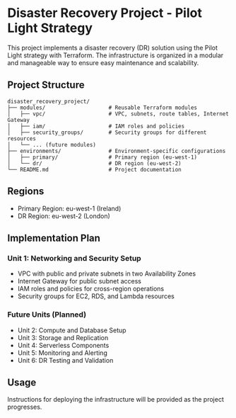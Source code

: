 # Disaster Recovery Project - Pilot Light Strategy

This project implements a disaster recovery (DR) solution using the Pilot Light strategy with Terraform. The infrastructure is organized in a modular and manageable way to ensure easy maintenance and scalability.

## Project Structure

```
disaster_recovery_project/
├── modules/                    # Reusable Terraform modules
│   ├── vpc/                    # VPC, subnets, route tables, Internet Gateway
│   ├── iam/                    # IAM roles and policies
│   ├── security_groups/        # Security groups for different resources
│   └── ... (future modules)
├── environments/               # Environment-specific configurations
│   ├── primary/                # Primary region (eu-west-1)
│   └── dr/                     # DR region (eu-west-2)
└── README.md                   # Project documentation
```

## Regions

- Primary Region: eu-west-1 (Ireland)
- DR Region: eu-west-2 (London)

## Implementation Plan

### Unit 1: Networking and Security Setup
- VPC with public and private subnets in two Availability Zones
- Internet Gateway for public subnet access
- IAM roles and policies for cross-region operations
- Security groups for EC2, RDS, and Lambda resources

### Future Units (Planned)
- Unit 2: Compute and Database Setup
- Unit 3: Storage and Replication
- Unit 4: Serverless Components
- Unit 5: Monitoring and Alerting
- Unit 6: DR Testing and Validation

## Usage

Instructions for deploying the infrastructure will be provided as the project progresses.
